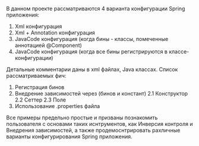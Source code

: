 В данном проекте рассматриваются 4 варианта конфигурации Spring приложения:
1. Xml конфигурация
2. Xml + Annotation конфигурация
3. JavaCode конфигурация (когда бины - классы, помеченные аннотацией @Component)
4. JavaCode конфигурация (когда все бины регистрируются в классе-конфигурации)

Детальные комментарии даны в xml файлах, Java классах.
Список рассматриваемых фич:
1. Регистрация бинов
2. Внедрение зависимостей через (бинов и констант)
2.1 Конструктор
2.2 Сеттер
2.3 Поле
3. Использование .properties файла

Все примеры предельно простые и призваны познакомить пользователя с основами таких иснтрументов, как Инверсия контроля и Внедрения зависимостей, а также продемоснтрировать рахличные варианты конфигурирования Spring приложения.
